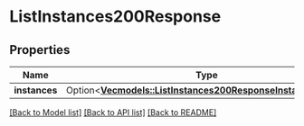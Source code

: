 # ListInstances200Response

## Properties

Name | Type | Description | Notes
------------ | ------------- | ------------- | -------------
**instances** | Option<[**Vec<models::ListInstances200ResponseInstancesInner>**](list_instances_200_response_instances_inner.md)> |  | [optional]

[[Back to Model list]](../README.md#documentation-for-models) [[Back to API list]](../README.md#documentation-for-api-endpoints) [[Back to README]](../README.md)


